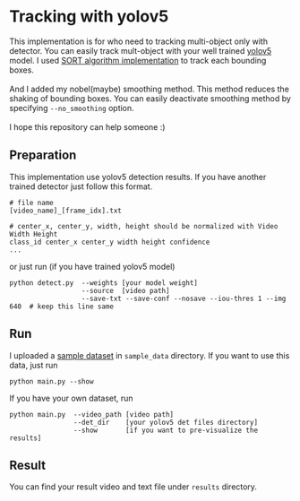 # Tracking with yolov5
This implementation is for who need to tracking multi-object only with detector. 
You can easily track mult-object with your well trained [yolov5](https://github.com/ultralytics/yolov5) model.
I used [SORT algorithm implementation](https://github.com/abewley/sort) to track each bounding boxes.
<br><br>
And I added my nobel(maybe) smoothing method. This method reduces the shaking of bounding boxes. You can easily deactivate smoothing method by specifying `--no_smoothing` option.<br><br>
I hope this repository can help someone :)

## Preparation
This implementation use yolov5 detection results. If you have another trained detector just follow this format. <br>
```
# file name
[video_name]_[frame_idx].txt

# center_x, center_y, width, height should be normalized with Video Width Height
class_id center_x center_y width height confidence 
...
```

or just run (if you have trained yolov5 model)

```
python detect.py  --weights [your model weight]
                  --source  [video path]
                  --save-txt --save-conf --nosave --iou-thres 1 --img 640  # keep this line same
```

## Run
I uploaded a [sample dataset](https://motchallenge.net/data/MOT17Det/) in `sample_data` directory. If you want to use this data, just run
```
python main.py --show
```
If you have your own dataset, run
```
python main.py  --video_path [video path]
                --det_dir    [your yolov5 det files directory]
                --show       [if you want to pre-visualize the results]
```

## Result
You can find your result video and text file under `results` directory.
